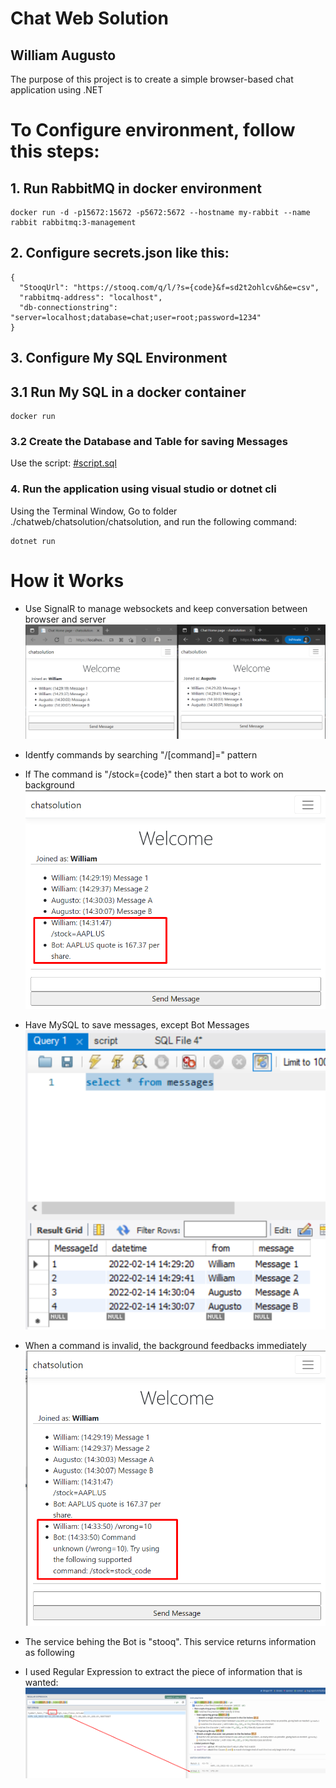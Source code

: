 # Chat Web Solution
## William Augusto

The purpose of this project is to create a simple browser-based chat application using .NET



# To Configure environment, follow this steps:

## 1. Run RabbitMQ in docker environment

```
docker run -d -p15672:15672 -p5672:5672 --hostname my-rabbit --name rabbit rabbitmq:3-management
```


## 2. Configure secrets.json like this:

```
{
  "StooqUrl": "https://stooq.com/q/l/?s={code}&f=sd2t2ohlcv&h&e=csv",
  "rabbitmq-address": "localhost",
  "db-connectionstring": "server=localhost;database=chat;user=root;password=1234"
}
```

## 3. Configure My SQL Environment

## 3.1 Run My SQL in a docker container
```
docker run
```

### 3.2 Create the Database and Table for saving Messages

Use the script: [#script.sql](/assets/script.sql)

### 4. Run the application using visual studio or dotnet cli

Using the Terminal Window, Go to folder ./chatweb/chatsolution/chatsolution, and run the following command:
```
dotnet run
```


# How it Works

- Use SignalR to manage websockets and keep conversation between browser and server\
![Chatting Window](/assets/Img1_Chatting.png)

- Identfy commands by searching "/[command]=" pattern
- If The command is "/stock={code}" then start a bot to work on background\
![Bot](/assets/Img2_BotWorking.png)

- Have MySQL to save messages, except Bot Messages\
![Database](/assets/Img3_DontSaveBotMessages.png)

- When a command is invalid, the background feedbacks immediately\
![Wrong Command](/assets//Img4_WrongCommandFeedback.png)

- The service behing the Bot is "stooq". This service returns information as following
- I used Regular Expression to extract the piece of information that is wanted:\
![Stooq](/assets/img_regex_stooq.png)
